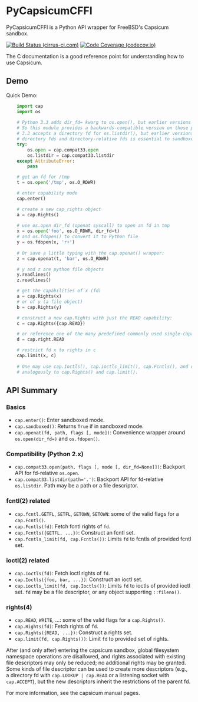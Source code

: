 PyCapsicumCFFI
==============

PyCapsicumCFFI is a Python API wrapper for FreeBSD's Capsicum sandbox.

[![Build Status (cirrus-ci.com)](https://api.cirrus-ci.com/github/cemeyer/pycapsicumcffi.svg)](https://cirrus-ci.com/github/cemeyer/pycapsicumcffi)
[![Code Coverage (codecov.io)](https://codecov.io/gh/cemeyer/pycapsicumcffi/branch/master/graph/badge.svg)](https://codecov.io/gh/cemeyer/pycapsicumcffi)

The C documentation is a good reference point for understanding how to use Capsicum.

Demo
----

Quick Demo:

```python
    import cap
    import os
        
    # Python 3.3 adds dir_fd= kwarg to os.open(), but earlier versions do not expose openat.
    # So this module provides a backwards-compatible version on those platforms.  Similarly,
    # 3.3 accepts a directory fd for os.listdir(), but earlier versions do not.  Operating on
    # directory fds and directory-relative fds is essential to sandboxed applications.
    try:
        os.open = cap.compat33.open
        os.listdir = cap.compat33.listdir
    except AttributeError:
        pass

    # get an fd for /tmp
    t = os.open('/tmp', os.O_RDWR)

    # enter capability mode
    cap.enter()

    # create a new cap_rights object
    a = cap.Rights()
    
    # use os.open dir_fd (openat syscall) to open an fd in tmp
    x = os.open('foo', os.O_RDWR, dir_fd=t)
    # and os.fdopen() to convert it to Python file
    y = os.fdopen(x, 'r+')
    
    # Or save a little typing with the cap.openat() wrapper:
    z = cap.openat(t, 'bar', os.O_RDWR)

    # y and z are python file objects
    y.readlines()
    z.readlines()

    # get the capabilities of x (fd)
    a = cap.Rights(x)
    # or of y (a file object)
    b = cap.Rights(y)

    # construct a new cap.Rights with just the READ capability:
    c = cap.Rights({cap.READ})

    # or reference one of the many predefined commonly used single-capability Rights:
    d = cap.right.READ

    # restrict fd x to rights in c
    cap.limit(x, c)
    
    # One may use cap.Ioctls(), cap.ioctls_limit(), cap.Fcntls(), and cap.fcntls_limit()
    # analogously to cap.Rights() and cap.limit().
```

API Summary
-----------

### Basics
* `cap.enter()`: Enter sandboxed mode.
* `cap.sandboxed()`: Returns `True` if in sandboxed mode.
* `cap.openat(fd, path, flags [, mode])`: Convenience wrapper around `os.open(dir_fd=)` and `os.fdopen()`.

### Compatibility (Python 2.x)
* `cap.compat33.open(path, flags [, mode [, dir_fd=None]])`: Backport API for fd-relative `os.open`.
* `cap.compat33.listdir(path='.')`: Backport API for fd-relative `os.listdir`.  Path may be a path or a file descriptor.

### fcntl(2) related
* `cap.fcntl.GETFL`, `SETFL`, `GETOWN`, `SETOWN`: some of the valid flags for a `cap.Fcntl()`.
* `cap.Fcntls(fd)`: Fetch fcntl rights of `fd`.
* `cap.Fcntls({GETFL, ...})`: Construct an fcntl set.
* `cap.fcntls_limit(fd, cap.Fcntls())`: Limits `fd` to fcntls of provided fcntl set.

### ioctl(2) related
* `cap.Ioctls(fd)`: Fetch ioctl rights of `fd`.
* `cap.Ioctls({foo, bar, ...})`: Construct an ioctl set.
* `cap.ioctls_limit(fd, cap.Ioctls())`: Limits `fd` to ioctls of provided ioctl set.  `fd` may be a file descriptor, or any object supporting `::fileno()`.

### rights(4)
* `cap.READ`, `WRITE`, ...: some of the valid flags for a `cap.Rights()`.
* `cap.Rights(fd)`: Fetch rights of `fd`.
* `cap.Rights({READ, ...})`: Construct a rights set.
* `cap.limit(fd, cap.Rights())`: Limit `fd` to provided set of rights.

After (and only after) entering the capsicum sandbox, global filesystem namespace operations are disallowed, and rights associated with existing file descriptors may only be reduced; no additional rights may be granted.  Some kinds of file descriptor can be used to create more descriptors (e.g., a directory fd with `cap.LOOKUP | cap.READ` or a listening socket with `cap.ACCEPT`), but the new descriptors inherit the restrictions of the parent fd.

For more information, see the capsicum manual pages.
